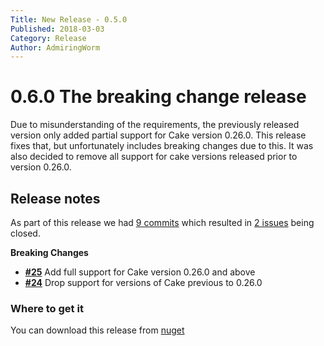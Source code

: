 ```yaml
---
Title: New Release - 0.5.0
Published: 2018-03-03
Category: Release
Author: AdmiringWorm
---
```


# 0.6.0 The breaking change release
Due to misunderstanding of the requirements, the previously released version only added partial support for Cake version 0.26.0.
This release fixes that, but unfortunately includes breaking changes due to this.
It was also decided to remove all support for cake versions released prior to version 0.26.0.

## Release notes

As part of this release we had [9 commits](https://github.com/cake-contrib/Cake.Transifex/compare/0.5.0...0.6.0) which resulted in [2 issues](https://github.com/cake-contrib/Cake.Transifex/issues?milestone=7&state=closed) being closed.


__Breaking Changes__

- [__#25__](https://github.com/cake-contrib/Cake.Transifex/issues/25) Add full support for Cake version 0.26.0 and above
- [__#24__](https://github.com/cake-contrib/Cake.Transifex/issues/24) Drop support for versions of Cake previous to 0.26.0

### Where to get it
You can download this release from [nuget](https://nuget.org/packages/Cake.Transifex/0.6.0)
